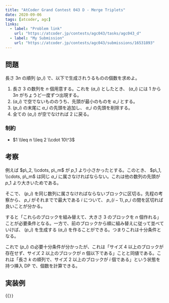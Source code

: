 ```yaml
---
title: "AtCoder Grand Contest 043 D - Merge Triplets"
date: 2020-09-06
tags: [atcoder, agc]
links:
  - label: "Problem link"
    url: "https://atcoder.jp/contests/agc043/tasks/agc043_d"
  - label: "My Submission"
    url: "https://atcoder.jp/contests/agc043/submissions/16531893"
---
```


## 問題

長さ $3n$ の順列 $(p\_i)$ で、以下で生成されうるものの個数を求めよ。

1. 長さ $3$ の数列を $n$ 個用意する。これを $(a\_i)$ としたとき、 $(a\_i)$ には $1$ から $3n$ がちょうど一度ずつ出現する。
2. $(a\_i)$ で空でないもののうち、先頭が最小のものを $a\_i$ とする。
3. $(p\_i)$ の末尾に $a\_i$ の先頭を追加し、 $a\_i$ の先頭を削除する。
4. 全ての $(a\_i)$ が空でなければ 2 に戻る。

### 制約

- $1 \\leq n \\leq 2 \\cdot 10\^3$

## 考察

例えば $p\_2, \\cdots, p\_m$ が $p\_1$ より小さかったとする。このとき、 $p\_1, \\cdots, p\_m$ は同じ $a\_i$ に属さなければならない。これは他の数列の先頭が $p\_1$ より大きいためである。

そこで、 $(p\_i)$ を同じ数列に属さなければならないブロックに区切る。先程の考察から、 $p\_i$ がそれまでで最大である $i$ について、 $p\_\{i-1\}, p\_i$ の間を区切れば良いことが分かる。

すると「これらのブロックを組み替えて、大きさ $3$ のブロックを $n$ 個作れる」ことが必要条件となる。一方で、前のブロックから順に組み替えに従って並べていけば、 $(p\_i)$ を生成する $(a\_i)$ を作ることができる。つまりこれは十分条件となる。

これで $(p\_i)$ の必要十分条件が分かったが、これは「サイズ $4$ 以上のブロックが存在せず、サイズ $2$ 以上のブロックが $n$ 個以下である」ことと同値である。これは「長さ $k$ の順列で、サイズ $2$ 以上のブロックが $i$ 個である」という状態を持つ挿入 DP で、個数を計算できる。

## 実装例

{{<code file="0.cpp" language="cpp">}}
